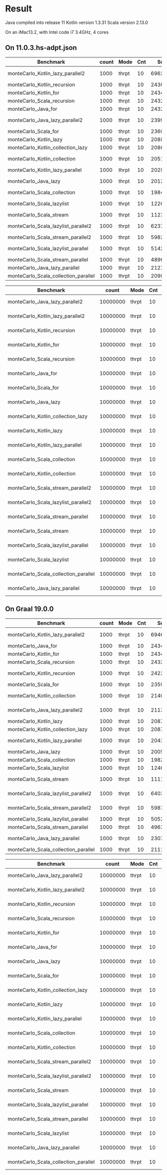 Result
===

Java compiled into release 11
Kotlin version 1.3.31
Scala version 2.13.0

On an iMac13.2, with Intel code i7 3.4GHz, 4 cores

On 11.0.3.hs-adpt.json
---

|Benchmark                                |count|  Mode | Cnt|      Score|       Error| Units|
|-----------------------------------------|-----|-------|----|-----------|------------|------|
|monteCarlo_Kotlin_lazy_parallel2         | 1000| thrpt | 10 | 69621,202 | ± 1909,592 | ops/s|
|monteCarlo_Kotlin_recursion              | 1000| thrpt | 10 | 24366,935 | ±   21,139 | ops/s|
|monteCarlo_Kotlin_for                    | 1000| thrpt | 10 | 24344,597 | ±   20,156 | ops/s|
|monteCarlo_Scala_recursion               | 1000| thrpt | 10 | 24327,467 | ±   17,158 | ops/s|
|monteCarlo_Java_for                      | 1000| thrpt | 10 | 24325,014 | ±   33,545 | ops/s|
|monteCarlo_Java_lazy_parallel2           | 1000| thrpt | 10 | 23996,916 | ±  921,082 | ops/s|
|monteCarlo_Scala_for                     | 1000| thrpt | 10 | 23608,201 | ±   20,112 | ops/s|
|monteCarlo_Kotlin_lazy                   | 1000| thrpt | 10 | 20889,744 | ±   27,055 | ops/s|
|monteCarlo_Kotlin_collection_lazy        | 1000| thrpt | 10 | 20863,088 | ±   29,917 | ops/s|
|monteCarlo_Kotlin_collection             | 1000| thrpt | 10 | 20519,941 | ±  862,744 | ops/s|
|monteCarlo_Kotlin_lazy_parallel          | 1000| thrpt | 10 | 20291,011 | ±   31,068 | ops/s|
|monteCarlo_Java_lazy                     | 1000| thrpt | 10 | 20121,742 | ±  391,338 | ops/s|
|monteCarlo_Scala_collection              | 1000| thrpt | 10 | 19849,966 | ±   87,085 | ops/s|
|monteCarlo_Scala_lazylist                | 1000| thrpt | 10 | 12266,476 | ±  278,968 | ops/s|
|monteCarlo_Scala_stream                  | 1000| thrpt | 10 | 11230,119 | ±   98,173 | ops/s|
|monteCarlo_Scala_lazylist_parallel2      | 1000| thrpt | 10 |  6237,649 | ±  223,723 | ops/s|
|monteCarlo_Scala_stream_parallel2        | 1000| thrpt | 10 |  5982,779 | ±   69,129 | ops/s|
|monteCarlo_Scala_lazylist_parallel       | 1000| thrpt | 10 |  5142,662 | ±  106,620 | ops/s|
|monteCarlo_Scala_stream_parallel         | 1000| thrpt | 10 |  4896,687 | ±   89,914 | ops/s|
|monteCarlo_Java_lazy_parallel            | 1000| thrpt | 10 |  2127,794 | ±   87,421 | ops/s|
|monteCarlo_Scala_collection_parallel     | 1000| thrpt | 10 |  2090,164 | ±   63,181 | ops/s|

|Benchmark                            |    count|   Mode|  Cnt|      Score|      Error|  Units|
|-------------------------------------|---------|-------|-----|-----------|-----------|-------|
|monteCarlo_Java_lazy_parallel2       | 10000000|  thrpt|   10|      8,702| ±    2,003|  ops/s|
|monteCarlo_Kotlin_lazy_parallel2     | 10000000|  thrpt|   10|      6,242| ±    0,014|  ops/s|
|monteCarlo_Kotlin_recursion          | 10000000|  thrpt|   10|      2,436| ±    0,003|  ops/s|
|monteCarlo_Kotlin_for                | 10000000|  thrpt|   10|      2,433| ±    0,002|  ops/s|
|monteCarlo_Scala_recursion           | 10000000|  thrpt|   10|      2,429| ±    0,014|  ops/s|
|monteCarlo_Java_for                  | 10000000|  thrpt|   10|      2,431| ±    0,004|  ops/s|
|monteCarlo_Scala_for                 | 10000000|  thrpt|   10|      2,354| ±    0,002|  ops/s|
|monteCarlo_Java_lazy                 | 10000000|  thrpt|   10|      2,351| ±    0,019|  ops/s|
|monteCarlo_Kotlin_collection_lazy    | 10000000|  thrpt|   10|      2,080| ±    0,002|  ops/s|
|monteCarlo_Kotlin_lazy               | 10000000|  thrpt|   10|      2,069| ±    0,027|  ops/s|
|monteCarlo_Kotlin_lazy_parallel      | 10000000|  thrpt|   10|      2,016| ±    0,008|  ops/s|
|monteCarlo_Scala_collection          | 10000000|  thrpt|   10|      1,832| ±    0,018|  ops/s|
|monteCarlo_Kotlin_collection         | 10000000|  thrpt|   10|      1,236| ±    0,035|  ops/s|
|monteCarlo_Scala_stream_parallel2    | 10000000|  thrpt|   10|      0,391| ±    0,058|  ops/s|
|monteCarlo_Scala_lazylist_parallel2  | 10000000|  thrpt|   10|      0,339| ±    0,010|  ops/s|
|monteCarlo_Scala_stream_parallel     | 10000000|  thrpt|   10|      0,335| ±    0,054|  ops/s|
|monteCarlo_Scala_stream              | 10000000|  thrpt|   10|      0,334| ±    0,007|  ops/s|
|monteCarlo_Scala_lazylist_parallel   | 10000000|  thrpt|   10|      0,310| ±    0,005|  ops/s|
|monteCarlo_Scala_lazylist            | 10000000|  thrpt|   10|      0,253| ±    0,013|  ops/s|
|monteCarlo_Scala_collection_parallel | 10000000|  thrpt|   10|      0,238| ±    0,013|  ops/s|
|monteCarlo_Java_lazy_parallel        | 10000000|  thrpt|   10|      0,233| ±    0,008|  ops/s|

On Graal 19.0.0
---

|Benchmark                                |count|   Mode|  Cnt|      Score|      Error|  Units|
|-----------------------------------------|-----|-------|-----|-----------|-----------|-------|
|monteCarlo_Kotlin_lazy_parallel2         | 1000|  thrpt|   10|  69468,904| ± 1719,802|  ops/s|
|monteCarlo_Java_for                      | 1000|  thrpt|   10|  24343,851| ±    9,676|  ops/s|
|monteCarlo_Kotlin_for                    | 1000|  thrpt|   10|  24342,194| ±    9,476|  ops/s|
|monteCarlo_Scala_recursion               | 1000|  thrpt|   10|  24329,621| ±   11,991|  ops/s|
|monteCarlo_Kotlin_recursion              | 1000|  thrpt|   10|  24226,306| ±  375,464|  ops/s|
|monteCarlo_Scala_for                     | 1000|  thrpt|   10|  23595,182| ±   12,966|  ops/s|
|monteCarlo_Kotlin_collection             | 1000|  thrpt|   10|  21404,050| ±  171,610|  ops/s|
|monteCarlo_Java_lazy_parallel2           | 1000|  thrpt|   10|  21133,474| ± 4262,904|  ops/s|
|monteCarlo_Kotlin_lazy                   | 1000|  thrpt|   10|  20875,552| ±   16,037|  ops/s|
|monteCarlo_Kotlin_collection_lazy        | 1000|  thrpt|   10|  20870,545| ±   13,169|  ops/s|
|monteCarlo_Kotlin_lazy_parallel          | 1000|  thrpt|   10|  20437,029| ±  311,762|  ops/s|
|monteCarlo_Java_lazy                     | 1000|  thrpt|   10|  20052,137| ±   18,748|  ops/s|
|monteCarlo_Scala_collection              | 1000|  thrpt|   10|  19828,939| ±   81,881|  ops/s|
|monteCarlo_Scala_lazylist                | 1000|  thrpt|   10|  12462,905| ±   12,993|  ops/s|
|monteCarlo_Scala_stream                  | 1000|  thrpt|   10|  11110,346| ±  430,879|  ops/s|
|monteCarlo_Scala_lazylist_parallel2      | 1000|  thrpt|   10|   6403,074| ±  115,753|  ops/s|
|monteCarlo_Scala_stream_parallel2        | 1000|  thrpt|   10|   5987,982| ±  139,062|  ops/s|
|monteCarlo_Scala_lazylist_parallel       | 1000|  thrpt|   10|   5052,208| ±   38,500|  ops/s|
|monteCarlo_Scala_stream_parallel         | 1000|  thrpt|   10|   4963,796| ±   84,956|  ops/s|
|monteCarlo_Java_lazy_parallel            | 1000|  thrpt|   10|   2307,565| ±  558,336|  ops/s|
|monteCarlo_Scala_collection_parallel     | 1000|  thrpt|   10|   2111,363| ±   70,650|  ops/s|

|Benchmark                            |    count|   Mode|  Cnt|      Score|      Error|  Units|
|-------------------------------------|---------|-------|-----|-----------|-----------|-------|
|monteCarlo_Java_lazy_parallel2       | 10000000|  thrpt|   10|      7,743| ±    0,476|  ops/s|
|monteCarlo_Kotlin_lazy_parallel2     | 10000000|  thrpt|   10|      6,158| ±    0,133|  ops/s|
|monteCarlo_Kotlin_recursion          | 10000000|  thrpt|   10|      2,432| ±    0,001|  ops/s|
|monteCarlo_Scala_recursion           | 10000000|  thrpt|   10|      2,432| ±    0,003|  ops/s|
|monteCarlo_Kotlin_for                | 10000000|  thrpt|   10|      2,431| ±    0,002|  ops/s|
|monteCarlo_Java_for                  | 10000000|  thrpt|   10|      2,431| ±    0,003|  ops/s|
|monteCarlo_Java_lazy                 | 10000000|  thrpt|   10|      2,370| ±    0,004|  ops/s|
|monteCarlo_Scala_for                 | 10000000|  thrpt|   10|      2,353| ±    0,002|  ops/s|
|monteCarlo_Kotlin_collection_lazy    | 10000000|  thrpt|   10|      2,079| ±    0,003|  ops/s|
|monteCarlo_Kotlin_lazy               | 10000000|  thrpt|   10|      2,078| ±    0,004|  ops/s|
|monteCarlo_Kotlin_lazy_parallel      | 10000000|  thrpt|   10|      2,018| ±    0,002|  ops/s|
|monteCarlo_Scala_collection          | 10000000|  thrpt|   10|      1,819| ±    0,012|  ops/s|
|monteCarlo_Kotlin_collection         | 10000000|  thrpt|   10|      1,250| ±    0,026|  ops/s|
|monteCarlo_Scala_stream_parallel2    | 10000000|  thrpt|   10|      0,388| ±    0,051|  ops/s|
|monteCarlo_Scala_lazylist_parallel2  | 10000000|  thrpt|   10|      0,339| ±    0,009|  ops/s|
|monteCarlo_Scala_stream              | 10000000|  thrpt|   10|      0,328| ±    0,010|  ops/s|
|monteCarlo_Scala_lazylist_parallel   | 10000000|  thrpt|   10|      0,309| ±    0,007|  ops/s|
|monteCarlo_Scala_stream_parallel     | 10000000|  thrpt|   10|      0,309| ±    0,012|  ops/s|
|monteCarlo_Scala_lazylist            | 10000000|  thrpt|   10|      0,254| ±    0,013|  ops/s|
|monteCarlo_Java_lazy_parallel        | 10000000|  thrpt|   10|      0,239| ±    0,001|  ops/s|
|monteCarlo_Scala_collection_parallel | 10000000|  thrpt|   10|      0,237| ±    0,008|  ops/s|